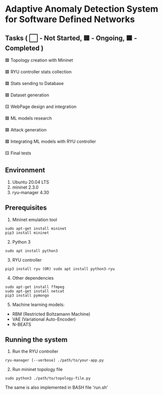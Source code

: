 # Adaptive Anomaly Detection System for Software Defined Networks

## Tasks ( ⬜ - Not Started, 🟨 - Ongoing, 🟩 - Completed )

🟩 Topology creation with Mininet

🟩 RYU controller stats collection

🟩 Stats sending to Database

🟩 Dataset generation

🟨 WebPage design and integration

🟩 ML models research

🟩 Attack generation

🟩 Integrating ML models with RYU controller

🟨 Final tests


## Environment
1. Ubuntu 20.04 LTS
2. mininet 2.3.0
3. ryu-manager 4.30

## Prerequisites

1. Mininet emulation tool

```
sudo apt-get install mininet
pip3 install mininet
```

2. Python 3

```
sudo apt install python3
```

3. RYU controller

```
pip3 install ryu (OR) sudo apt install python3-ryu
```

4. Other dependencies

```
sudo apt-get install ffmpeg
sudo apt-get install netcat
pip3 install pymongo
```

5. Machine learning models: 
- RBM (Restricted Boltzamann Machine)
- VAE (Variational Auto-Encoder)
- N-BEATS

## Running the system
1. Run the RYU controller

```
ryu-manager [--verbose] ./path/to/your-app.py
```

2. Run mininet topology file

```
sudo python3 ./path/to/topology-file.py
```

The same is also implemented in BASH file 'run.sh'
